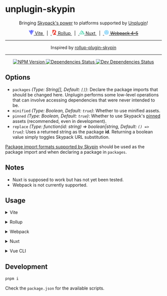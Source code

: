# unplugin-skypin

<div align="center">
  <p>Bringing <a href="https://docs.skypack.dev/#skypack-vs-traditional-cdns">Skypack's power</a> to platforms supported by <a href="https://github.com/unjs/unplugin#unplugin">Unplugin</a>!</p>
  <p>
    <a href="https://vitejs.dev/">
      <img alt="Vite Logo" src="./.github/images/vite.svg" width="16" height="16"> Vite
    </a>&nbsp;&nbsp;|&nbsp;&nbsp;<a href="https://rollupjs.org/guide/en/#overview">
      <img alt="Rollup Logo" src="./.github/images/rollup.svg" width="16" height="16"> Rollup
    </a>&nbsp;&nbsp;|&nbsp;&nbsp;<a href="https://nuxtjs.org/">
      <img alt="Nuxt Logo" src="./.github/images/nuxt.svg" width="16" height="16"> Nuxt
    </a>&nbsp;&nbsp;|&nbsp;&nbsp;<a href="https://webpack.js.org/concepts/">
      <img alt="Webpack Logo" src="./.github/images/webpack.svg" width="16" height="16"> <strike>Webpack 4-5</strike>
    </a>
  </p>
  <hr>
  <p>Inspired by <a href="https://github.com/MarshallCB/rollup-plugin-skypin#usage">rollup-plugin-skypin</a></p>
  <hr>
  <p>
    <a href="https://www.npmjs.com/package/unplugin-skypin">
      <img alt="NPM Version" src="https://img.shields.io/npm/v/unplugin-skypin?logo=npm&label=npm&color=CB3837">
    </a>
    <a href="https://david-dm.org/TropicalRaisel/unplugin-skypin">
      <img alt="Dependencies Status" src="https://status.david-dm.org/gh/TropicalRaisel/unplugin-skypin.svg">
    </a>
    <a href="https://david-dm.org/TropicalRaisel/unplugin-skypin?type=dev">
      <img alt="Dev Dependencies Status" src="https://status.david-dm.org/gh/TropicalRaisel/unplugin-skypin.svg?type=dev">
    </a>
  </p>
</div>

## Options

- `packages` *(Type: String[], Default: `[]`)*: Declare the package imports that should be changed here. Unplugin performs some low-level operations that can involve accessing dependencies that were never intended to be.
- `minified` *(Type: Boolean, Default: `true`)*: Whether to use minified assets.
- `pinned` *(Type: Boolean, Default: `true`)*: Whether to use Skypack's [pinned](https://docs.skypack.dev/skypack-cdn/api-reference/pinned-urls-optimized#generate-a-pinned-url) assets (recommended, even in development).
- `replace` *(Type: function(id: string) => boolean|string, Default: `() => true`)*: Uses a returned string as the package **id**. Returning a boolean value simply toggles Skypack URL substitution.

[Package import formats supported by Skypin](https://github.com/marshallcb/skypin#skypinmodule_id-options---url) should be used
as the package import and when declaring a package in `packages`.

## Notes

- Nuxt is supposed to work but has not yet been tested.
- Webpack is not currently supported.

## Usage

<details>
<summary>Vite</summary><br>

```ts
// vite.config.{m}js
import skypin from 'unplugin-skypin/vite'
import { defineConfig } from 'vite'

export default defineConfig({
  plugins: [
    skypin({
      packages: [
        /* imports to change here */
      ],
      /* other options */
    }),
  ],
})
```

<br></details>

<details>
<summary>Rollup</summary><br>

```ts
// rollup.config.{m}js
import skypin from 'unplugin-skypin/rollup'

export default {
  input: 'src/index.js',
  output: {
    dir: 'dist',
    format: 'esm',
  },
  plugins: [
    skypin({
      packages: [
        /* imports to change here */
      ],
      /* other options */
    }),
  ],
}
```

<br></details>


<details>
<summary>Webpack</summary><br>

```ts
// webpack.config.{c}js
module.exports = {
  /* ... */
  plugins: [
    require('unplugin-skypin/webpack')({ /* options */ })
  ]
}
```

<br></details>

<details>
<summary>Nuxt</summary><br>

```ts
// nuxt.config.{m}js
export default {
  buildModules: [
    ['unplugin-skypin/nuxt', { /* options */ }],
  ],
}
```

> This module works for both Nuxt 2 and [Nuxt Vite](https://github.com/nuxt/vite)

<br></details>

<details>
<summary>Vue CLI</summary><br>

```ts
// vue.config.{c}js
module.exports = {
  configureWebpack: {
    plugins: [
      require('unplugin-skypin/webpack')({ /* options */ }),
    ],
  },
}
```

<br></details>

## Development

```bash
pnpm i
```

Check the `package.json` for the available scripts.
